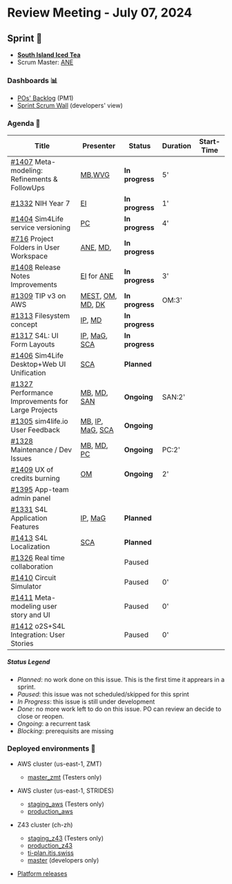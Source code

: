 # Review Meeting - July 07, 2024


## Sprint 🏃
- [**South Island Iced Tea**](https://www.wowhead.com/item=62672/south-island-iced-tea)
- Scrum Master: [ANE]

### Dashboards 📊

- [POs' Backlog](https://github.com/orgs/ITISFoundation/projects/15/views/14) (PM1)
- [Sprint Scrum Wall](https://github.com/orgs/ITISFoundation/projects/15/views/11) (developers' view)

### Agenda 📝

| Title                                               | Presenter                                          | Status          | Duration | Start-Time |
|-----------------------------------------------------|----------------------------------------------------|-----------------|----------|------------|
| [#1407] Meta-modeling: Refinements & FollowUps      | [MB],[WVG]                                         | **In progress** |  5'    |            |
| [#1332] NIH Year 7                                  | [EI]                                               | **In progress** |  1'       |            |
| [#1404] Sim4Life service versioning                 | [PC]                                               | **In progress** |  4'      |            |
| [#716] Project Folders in User Workspace            | [ANE], [MD],                                       | **In progress** |          |            |
| [#1408] Release Notes Improvements                  | [EI] for [ANE]                                     | **In progress** | 3'       |            |
| [#1309] TIP v3 on AWS                               | [MEST], [OM], [MD], [DK]                     | **In progress** | OM:3'    |            |
| [#1313] Filesystem concept                          | [IP], [MD]                                         | **In progress** |          |            |
| [#1317] S4L: UI Form Layouts                        | [IP], [MaG], [SCA]                                 | **In progress** |          |            |
| [#1406] Sim4Life Desktop+Web UI Unification         | [SCA]                                              | **Planned**     |          |            |
| [#1327] Performance Improvements for Large Projects | [MB], [MD], [SAN]                                  | **Ongoing**     | SAN:2'   |            |
| [#1305] sim4life.io User Feedback                   | [MB], [IP], [MaG], [SCA]                     | **Ongoing**     |          |            |
| [#1328] Maintenance / Dev Issues                    | [MB], [MD], [PC]                                   | **Ongoing**     |  PC:2'        |            |
| [#1409] UX of credits burning                       | [OM]                                               | **Ongoing**     | 2'       |            |
| [#1395] App-team admin panel                        |                                                    |                 |          |            |
| [#1331] S4L Application Features                    | [IP], [MaG]                                        | **Planned**     |          |            |
| [#1413] S4L Localization                            | [SCA]                                              | **Planned**     |          |            |
| [#1326] Real time collaboration                     |                                                    | Paused          |          |            |
| [#1410] Circuit Simulator                           |                                                    | Paused          | 0'       |            |
| [#1411] Meta-modeling user story and UI             |                                                    | Paused          | 0'       |            |
| [#1412] o2S+S4L Integration: User Stories           |                                                    | Paused          | 0'       |            |


[#1407]: https://github.com/ITISFoundation/osparc-issues/issues/1407
[#1332]: https://github.com/ITISFoundation/osparc-issues/issues/1332
[#1404]: https://github.com/ITISFoundation/osparc-issues/issues/1404
[#716]: https://github.com/ITISFoundation/osparc-issues/issues/716
[#1408]: https://github.com/ITISFoundation/osparc-issues/issues/1408
[#1309]: https://github.com/ITISFoundation/osparc-issues/issues/1309
[#1313]: https://github.com/ITISFoundation/osparc-issues/issues/1313
[#1317]: https://github.com/ITISFoundation/osparc-issues/issues/1317
[#1406]: https://github.com/ITISFoundation/osparc-issues/issues/1406
[#1327]: https://github.com/ITISFoundation/osparc-issues/issues/1327
[#1305]: https://github.com/ITISFoundation/osparc-issues/issues/1305
[#1328]: https://github.com/ITISFoundation/osparc-issues/issues/1328
[#1409]: https://github.com/ITISFoundation/osparc-issues/issues/1409
[#1395]: https://github.com/ITISFoundation/osparc-issues/issues/1395
[#1331]: https://github.com/ITISFoundation/osparc-issues/issues/1331
[#1413]: https://github.com/ITISFoundation/osparc-issues/issues/1413
[#1326]: https://github.com/ITISFoundation/osparc-issues/issues/1326
[#1410]: https://github.com/ITISFoundation/osparc-issues/issues/1410
[#1411]: https://github.com/ITISFoundation/osparc-issues/issues/1411
[#1412]: https://github.com/ITISFoundation/osparc-issues/issues/1412

[ANE]:https://github.com/GitHK
[BL]:https://github.com/dyollb
[DK]:https://github.com/mrnicegyu11
[EI]:https://github.com/elisabettai
[IP]:https://github.com/ignapas
[MB]:https://github.com/bisgaard-itis
[MD]:https://github.com/matusdrobuliak66
[MEST]:https://github.com/Konohana0608
[MaG]:https://github.com/mguidon
[OM]:https://github.com/odeimaiz
[PC]:https://github.com/pcrespov
[SAN]:https://github.com/sanderegg
[SB]:https://github.com/sbenkler
[SCA]:https://github.com/SCA-ZMT
[TN]:https://github.com/newton1985
[WVG]:https://github.com/wvangeit
[YH]:https://github.com/YuryHrytsuk



##### Status Legend

- _Planned_: no work done on this issue. This is the first time it apprears in a sprint.
- _Paused_: this issue was not scheduled/skipped for this sprint
- _In Progress_: this issue is still under development
- _Done_: no more work left to do on this issue. PO can review an decide to close or reopen.
- _Ongoing_: a recurrent task
- _Blocking_: prerequisits are missing

### Deployed environments 🚀

- AWS cluster (us-east-1, ZMT)
  - [master_zmt](https://sim4life.io) (Testers only)
- AWS cluster (us-east-1, STRIDES)
  - [staging_aws](https://staging.osparc.io) (Testers only)
  - [production_aws](https://osparc.io)
- Z43 cluster (ch-zh)
  - [staging_z43](http://osparc-staging.speag.com) (Testers only)
  - [production_z43](http://osparc.speag.com)
  - [ti-plan.itis.swiss](http://ti-plan.itis.swiss)
  - [master](https://osparc-master.speag.com) (developers only)

- [Platform releases](https://github.com/ITISFoundation/osparc-simcore/releases)
